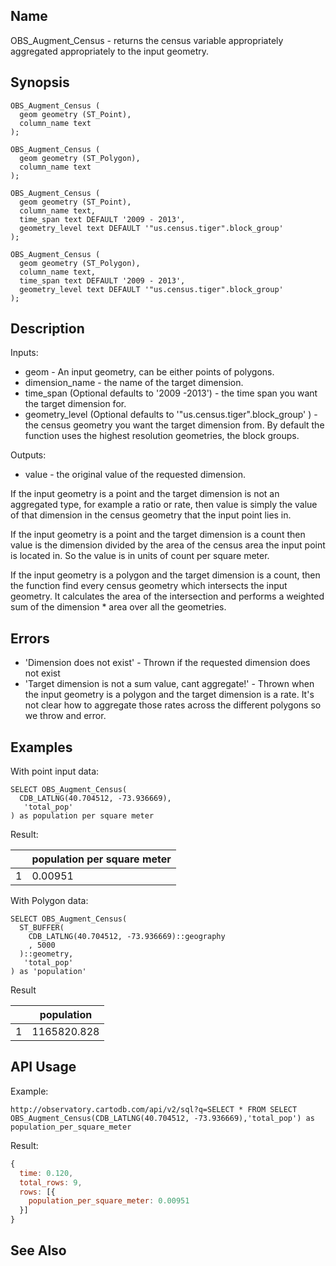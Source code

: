 
## Name

OBS_Augment_Census - returns the census variable appropriately aggregated appropriately to the input geometry.

## Synopsis

```postgresql
OBS_Augment_Census (
  geom geometry (ST_Point),
  column_name text
);

OBS_Augment_Census (
  geom geometry (ST_Polygon),
  column_name text
);

OBS_Augment_Census (
  geom geometry (ST_Point),
  column_name text,
  time_span text DEFAULT '2009 - 2013',
  geometry_level text DEFAULT '"us.census.tiger".block_group'
);

OBS_Augment_Census (
  geom geometry (ST_Polygon),
  column_name text,
  time_span text DEFAULT '2009 - 2013',
  geometry_level text DEFAULT '"us.census.tiger".block_group'
);
```

## Description

Inputs:

- geom - An input geometry, can be either points of polygons.
- dimension_name - the name of the target dimension.
- time_span (Optional defaults to '2009 -2013') - the time span you want the target dimension for.
- geometry_level (Optional defaults to '"us.census.tiger".block_group' ) - the census geometry you want the target dimension from. By default the function uses the highest resolution geometries, the block groups.

Outputs:

- value - the original value of the requested dimension.

If the input geometry is a point and the target dimension is not an aggregated type, for example a ratio or rate, then value is simply the value of that dimension in the census geometry that the input point lies in.

If the input geometry is a point and the target dimension is a count then value is the dimension divided by the area of the census area the input point is located in. So the value is in units of count per square meter.

If the input geometry is a polygon and the target dimension is a count, then the function find every census geometry which intersects the input geometry. It calculates the area of the intersection and performs a weighted sum of the dimension * area over all the geometries.

## Errors

 - 'Dimension does not exist' - Thrown if the requested dimension does not exist
 - 'Target dimension is not a sum value, cant aggregate!' - Thrown when the input geometry is a polygon and the target dimension is a rate. It's not clear how to aggregate those rates across the different polygons so we throw and error.

## Examples

With point input data:

```postgresql
SELECT OBS_Augment_Census(
  CDB_LATLNG(40.704512, -73.936669),
   'total_pop'
) as population per square meter
```

Result:

|   | population per square meter |
|---|------|
| 1 | 0.00951 |

With Polygon data:

```postgresql
SELECT OBS_Augment_Census(
  ST_BUFFER(
    CDB_LATLNG(40.704512, -73.936669)::geography
    , 5000
  )::geometry,
   'total_pop'
) as 'population'
```

Result

|   | population  |
|---|------|
| 1 | 1165820.828 |


## API Usage

Example:

```curl
http://observatory.cartodb.com/api/v2/sql?q=SELECT * FROM SELECT OBS_Augment_Census(CDB_LATLNG(40.704512, -73.936669),'total_pop') as population_per_square_meter
```

Result:

```javascript
{
  time: 0.120,
  total_rows: 9,
  rows: [{
    population_per_square_meter: 0.00951
  }]
}
```

## See Also
